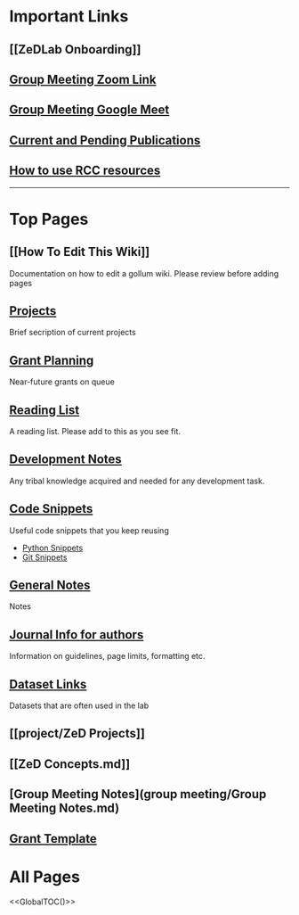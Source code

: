 # Important Links
## [[ZeDLab Onboarding]]
## [Group Meeting Zoom Link](https://uky.zoom.us/my/zedlab)
## [Group Meeting Google Meet](https://meet.google.com/pxo-ctid-emj)
## [Current and Pending Publications](https://zed.uchicago.edu/data/pub_drafts_/)
## [How to use RCC resources](/How%20To%20Use%20RCC%20Resources%3A%20The%20Quick%20Start%20Guide.md)

---

# Top Pages

## [[How To Edit This Wiki]]

Documentation on how to edit a gollum wiki. Please review before adding pages

## [Projects](project/Readme.md)

Brief secription of current projects


## [Grant Planning](grant.md)

Near-future grants on queue

## [Reading List](reading/Readme.md)

A reading list. Please add to this as you see fit.

## [Development Notes](development/Readme.md)

Any tribal knowledge acquired and needed for any development task.

## [Code Snippets](methods/Readme.md)

Useful code snippets that you keep reusing

+ [Python Snippets](/methods/Python%20Snippets.md)
+ [Git Snippets](/methods/Git%20Snippets.md)

## [General Notes](notes/Readme.md)

Notes

## [Journal Info for authors](journals/Readme.md)

Information on guidelines, page limits, formatting etc.

## [Dataset Links](datasets/data.md)

Datasets that are often used in the lab


##  [[project/ZeD Projects]]
##  [[ZeD Concepts.md]]
## [Group Meeting Notes](group meeting/Group Meeting Notes.md)

## [Grant Template](/uploads/grant_example.tgz)

# All Pages

<<GlobalTOC()>>
